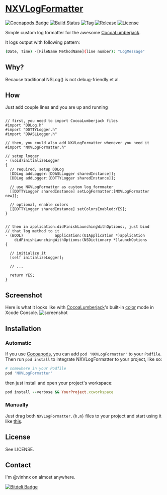 # [NXVLogFormatter](http://vinhnx.github.io/NXVLogFormatter/) #
[![Cocoapods Badge](http://img.shields.io/cocoapods/v/NXVLogFormatter-blue.svg)](http://beta.cocoapods.org/?q=nxvlogformatter) [![Build Status](https://travis-ci.org/vinhnx/NXVLogFormatter.png)](https://travis-ci.org/vinhnx/NXVLogFormatter)
[![Tag](http://img.shields.io/github/tag/vinhnx/nxvlogformatter.svg)](https://github.com/vinhnx/NXVLogFormatter) [![Release](http://img.shields.io/github/release/vinhnx/nxvlogformatter.svg)](https://github.com/vinhnx/NXVLogFormatter/releases) [![License](http://img.shields.io/badge/license-MIT-red.svg)](https://github.com/vinhnx/NXVLogFormatter/blob/master/LICENSE)

Simple custom log formatter for the awesome [CocoaLumberjack](https://github.com/CocoaLumberjack/CocoaLumberjack).

It logs output with following pattern:

```bash
(Date, Time) -[FileName MethodName](line number): "LogMessage"
```

## Why? ##

Because traditional NSLog() is not debug-friendly et al.

## How ##

Just add couple lines and you are up and running

```objC

// first, you need to import CocoaLumberjack files
#import "DDLog.h"
#import "DDTTYLogger.h"
#import "DDASLLogger.h"

// then, you could also add NXVLogFormatter whenever you need it 
#import "NXVLogFormatter.h"

// setup logger
- (void)initializeLogger
{
  // required, setup DDLog
  [DDLog addLogger:[DDASLLogger sharedInstance]];
  [DDLog addLogger:[DDTTYLogger sharedInstance]];
  
  // use NXVLogFormatter as custom log formmater
  [[DDTTYLogger sharedInstance] setLogFormatter:[NXVLogFormatter new]];
    
  // optional, enable colors
  [[DDTTYLogger sharedInstance] setColorsEnabled:YES];
}


// then in application:didFinishLaunchingWithOptions:, just bind 
// that log method to it
- (BOOL)              application:(UIApplication *)application
    didFinishLaunchingWithOptions:(NSDictionary *)launchOptions
{
  
  // initialize it
  [self initializeLogger];
  
  // ...

  return YES;
}
```

## Screenshot ##

Here is what it looks like with [CocoaLumberjack](https://github.com/CocoaLumberjack/CocoaLumberjack)'s built-in [color](https://github.com/CocoaLumberjack/CocoaLumberjack/wiki/XcodeColors) mode in Xcode Console.
![screenshot](https://raw.github.com/vinhnx/NXVLogFormatter/master/screenshot/NXVLogFormatter-ss.png)

## Installation ##

### Automatic ###
If you use [Cocoapods](http://cocoapods.org/), you can add `pod 'NXVLogFormatter'` to your `Podfile`. Then run `pod install` to integrate NXVLogFormatter to your project, like so:

```ruby
# somewhere in your Podfile
pod 'NXVLogFormatter'
```

then just install and open your project's workspace:

```ruby
pod install --verbose && YourProject.xcworkspace
```

### Manually ###

Just drag both `NXVLogFormatter.{h,m}` files to your project and start using it like [this](https://github.com/vinhnx/NXVLogFormatter#use-nxvlogformatter-in-your-project).

## License ##

See LICENSE.

## Contact ##

I'm @vinhnx on almost anywhere.

[![Bitdeli Badge](https://d2weczhvl823v0.cloudfront.net/vinhnx/nxvlogformatter/trend.png)](https://bitdeli.com/free "Bitdeli Badge")

